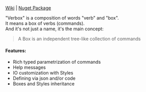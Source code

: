 [Wiki](github.com/NebelFox/verbox/wiki) | [Nuget Package](nuget.org/packages/NebelFox.Verbox)

"Verbox" is a composition of words "verb" and "box".  
It means a box of verbs (commands).  
And it's not just a name, it's the main concept:
> A Box is an independent tree-like collection of commands

#### Features:
- Rich typed parametrization of commands
- Help messages
- IO customization with Styles
- Defining via json and/or code
- Boxes and Styles inheritance